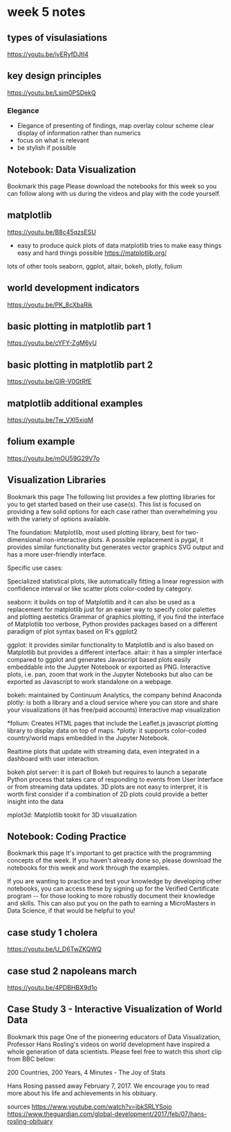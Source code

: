 # week 5 notes

## types of visulasiations
https://youtu.be/iyERyfDJtl4

## key design principles
https://youtu.be/Lsjm0PSDekQ

### Elegance
* Elegance of presenting of findings, map overlay colour scheme clear display of information rather than numerics
* focus on what is relevant
* be stylish if possible


## Notebook: Data Visualization
Bookmark this page
Please download the notebooks for this week so you can follow along with us during the videos and play with the code yourself.

## matplotlib
https://youtu.be/B8c45qzsESU

* easy to produce quick plots of data
matplotlib tries to make easy things easy and hard things possible
https://matplotlib.org/

lots of other tools
seaborn, ggplot, altair, bokeh, plotly, folium




## world development indicators
https://youtu.be/PK_8cXbaRik

## basic plotting in matplotlib part 1
https://youtu.be/cYFY-ZgM6yU

## basic plotting in matplotlib part 2
https://youtu.be/GlR-V0GtRfE

## matplotlib additional examples
https://youtu.be/Tw_VXI5xiqM

## folium example
https://youtu.be/mOU59G29V7o

## Visualization Libraries
Bookmark this page
The following list provides a few plotting libraries for you to get started based on their use case(s).  This list is focused on providing a few solid options for each case rather than overwhelming you with the variety of options available.

The foundation: Matplotlib, most used plotting library, best for two-dimensional non-interactive plots. A possible replacement is pygal, it provides similar functionality but generates vector graphics SVG output and has a more user-friendly interface.

Specific use cases:

Specialized statistical plots, like automatically fitting a linear regression with confidence interval or like scatter plots color-coded by category.

seaborn: it builds on top of Matplotlib and it can also be used as a replacement for matplotlib just for an easier way to specify color palettes and plotting aestetics
Grammar of graphics plotting, if you find the interface of Matplotlib too verbose, Python provides packages based on a different paradigm of plot syntax based on R's ggplot2

ggplot: it provides similar functionality to Matplotlib and is also based on Matplotlib but provides a different interface.
altair: it has a simpler interface compared to ggplot and generates Javascript based plots easily embeddable into the Jupyter Notebook or exported as PNG.
Interactive plots, i.e. pan, zoom that work in the Jupyter Notebooks but also can be exported as Javascript to work standalone on a webpage.

bokeh: maintained by Continuum Analytics, the company behind Anaconda
plotly: is both a library and a cloud service where you can store and share your visualizations (it has free/paid accounts)
Interactive map visualization

*folium: Creates HTML pages that include the Leaflet.js javascript plotting library to display data on top of maps. *plotly: it supports color-coded country/world maps embedded in the Jupyter Notebook.

Realtime plots that update with streaming data, even integrated in a dashboard with user interaction.

bokeh plot server: it is part of Bokeh but requires to launch a separate Python process that takes care of responding to events from User Interface or from streaming data updates.
3D plots are not easy to interpret, it is worth first consider if a combination of 2D plots could provide a better insight into the data

mplot3d: Matplotlib tookit for 3D visualization

## Notebook: Coding Practice
Bookmark this page
It's important to get practice with the programming concepts of the week.  If you haven't already done so, please download the notebooks for this week and work through the examples.

If you are wanting to practice and test your knowledge by developing other notebooks, you can access these by signing up for the Verified Certificate program -- for those looking to more robustly document their knowledge and skills.  This can also put you on the path to earning a MicroMasters in Data Science, if that would be helpful to you!

## case study 1 cholera
https://youtu.be/U_D6TwZKQWQ

## case stud 2 napoleans march
https://youtu.be/4PDBHBX9d1o

## Case Study 3 - Interactive Visualization of World Data
Bookmark this page
One of the pioneering educators of Data Visualization, Professor Hans Rosling's videos on world development have inspired a whole generation of data scientists.  Please feel free to watch this short clip from BBC below:

200 Countries, 200 Years, 4 Minutes - The Joy of Stats

Hans Rosing passed away February 7, 2017.  We encourage you to read more about his life and achievements in his obituary.

sources 
https://www.youtube.com/watch?v=jbkSRLYSojo
https://www.theguardian.com/global-development/2017/feb/07/hans-rosling-obituary



